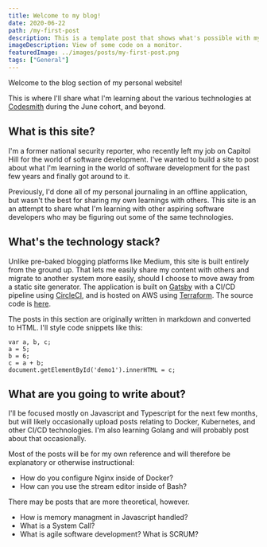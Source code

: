 ```yaml
---
title: Welcome to my blog!
date: 2020-06-22
path: /my-first-post
description: This is a template post that shows what's possible with my blog.
imageDescription: View of some code on a monitor.
featuredImage: ../images/posts/my-first-post.png
tags: ["General"]
---
```


Welcome to the blog section of my personal website!

This is where I'll share what I'm learning about the various technologies at <a href="https://www.codesmith.io">Codesmith</a> during the June cohort, and beyond. 

## What is this site?

I'm a former national security reporter, who recently left my job on Capitol Hill for the world of software development. I've wanted to build a site to post about what I'm learning in the world of software development for the past few years and finally got around to it.

Previously, I'd done all of my personal journaling in an offline application, but wasn't the best for sharing my own learnings with others. This site is an an attempt to share what I'm learning with other aspiring software developers who may be figuring out some of the same technologies.

## What's the technology stack?

Unlike pre-baked blogging platforms like Medium, this site is built entirely from the ground up. That lets me easily share my content with others and migrate to another system more easily, should I choose to move away from a static site generator. The application is built on <a href="https://www.gatsby.io">Gatsby</a> with a CI/CD pipeline using <a href="http://circleci.com/">CircleCI</a>, and is hosted on AWS using <a href="https://www.terraform.io/">Terraform</a>. The source code is <a href="https://github.com/harrisoncramer/harrisoncramer.me">here</a>.

The posts in this section are originally written in markdown and converted to HTML. I'll style code snippets like this:
```javascript{1,2-3}
var a, b, c;
a = 5;
b = 6;
c = a + b;
document.getElementById('demo1').innerHTML = c;
```
## What are you going to write about?

I'll be focused mostly on Javascript and Typescript for the next few months, but will likely occasionally upload posts relating to Docker, Kubernetes, and other CI/CD technologies. I'm also learning Golang and will probably post about that occasionally.

Most of the posts will be for my own reference and will therefore be explanatory or otherwise instructional: 
- How do you configure Nginx inside of Docker? 
- How can you use the stream editor inside of Bash? 

There may be posts that are more theoretical, however. 
- How is memory managment in Javascript handled? 
- What is a System Call?
- What is agile software development? What is SCRUM?
